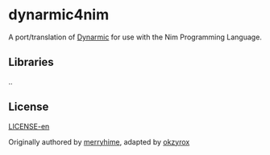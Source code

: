 # dynarmic4nim


A port/translation of [Dynarmic](https://github.com/merryhime/dynarmic) for use with the Nim Programming Language. 


## Libraries

..


## License

[LICENSE-en](./LICENSE)

Originally authored by [merryhime](https://github.com/merryhime), adapted by [okzyrox](https://github.com/okzyrox)
